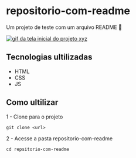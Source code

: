 # repositorio-com-readme
Um projeto de teste com um arquivo README 📜

[<img src="tela.gif" alt="gif da tela inicial do projeto xyz">](https://google.com)

## Tecnologias ultilizadas
- HTML
- CSS
- JS

## Como ultilizar

1 - Clone para o projeto
```
git clone <url>
```

2 - Acesse a pasta repositorio-com-readme
```
cd repsitorio-com-readme
```